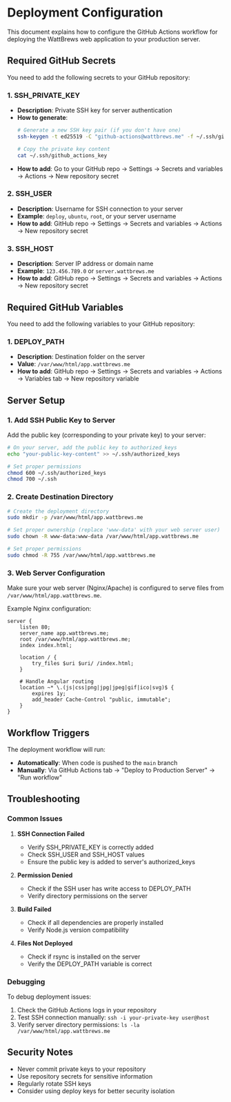 # Deployment Configuration

This document explains how to configure the GitHub Actions workflow for deploying the WattBrews web application to your production server.

## Required GitHub Secrets

You need to add the following secrets to your GitHub repository:

### 1. SSH_PRIVATE_KEY
- **Description**: Private SSH key for server authentication
- **How to generate**:
  ```bash
  # Generate a new SSH key pair (if you don't have one)
  ssh-keygen -t ed25519 -C "github-actions@wattbrews.me" -f ~/.ssh/github_actions_key
  
  # Copy the private key content
  cat ~/.ssh/github_actions_key
  ```
- **How to add**: Go to your GitHub repo → Settings → Secrets and variables → Actions → New repository secret

### 2. SSH_USER
- **Description**: Username for SSH connection to your server
- **Example**: `deploy`, `ubuntu`, `root`, or your server username
- **How to add**: GitHub repo → Settings → Secrets and variables → Actions → New repository secret

### 3. SSH_HOST
- **Description**: Server IP address or domain name
- **Example**: `123.456.789.0` or `server.wattbrews.me`
- **How to add**: GitHub repo → Settings → Secrets and variables → Actions → New repository secret

## Required GitHub Variables

You need to add the following variables to your GitHub repository:

### 1. DEPLOY_PATH
- **Description**: Destination folder on the server
- **Value**: `/var/www/html/app.wattbrews.me`
- **How to add**: GitHub repo → Settings → Secrets and variables → Actions → Variables tab → New repository variable

## Server Setup

### 1. Add SSH Public Key to Server
Add the public key (corresponding to your private key) to your server:

```bash
# On your server, add the public key to authorized_keys
echo "your-public-key-content" >> ~/.ssh/authorized_keys

# Set proper permissions
chmod 600 ~/.ssh/authorized_keys
chmod 700 ~/.ssh
```

### 2. Create Destination Directory
```bash
# Create the deployment directory
sudo mkdir -p /var/www/html/app.wattbrews.me

# Set proper ownership (replace 'www-data' with your web server user)
sudo chown -R www-data:www-data /var/www/html/app.wattbrews.me

# Set proper permissions
sudo chmod -R 755 /var/www/html/app.wattbrews.me
```

### 3. Web Server Configuration
Make sure your web server (Nginx/Apache) is configured to serve files from `/var/www/html/app.wattbrews.me`.

Example Nginx configuration:
```nginx
server {
    listen 80;
    server_name app.wattbrews.me;
    root /var/www/html/app.wattbrews.me;
    index index.html;
    
    location / {
        try_files $uri $uri/ /index.html;
    }
    
    # Handle Angular routing
    location ~* \.(js|css|png|jpg|jpeg|gif|ico|svg)$ {
        expires 1y;
        add_header Cache-Control "public, immutable";
    }
}
```

## Workflow Triggers

The deployment workflow will run:
- **Automatically**: When code is pushed to the `main` branch
- **Manually**: Via GitHub Actions tab → "Deploy to Production Server" → "Run workflow"

## Troubleshooting

### Common Issues

1. **SSH Connection Failed**
   - Verify SSH_PRIVATE_KEY is correctly added
   - Check SSH_USER and SSH_HOST values
   - Ensure the public key is added to server's authorized_keys

2. **Permission Denied**
   - Check if the SSH user has write access to DEPLOY_PATH
   - Verify directory permissions on the server

3. **Build Failed**
   - Check if all dependencies are properly installed
   - Verify Node.js version compatibility

4. **Files Not Deployed**
   - Check if rsync is installed on the server
   - Verify the DEPLOY_PATH variable is correct

### Debugging

To debug deployment issues:
1. Check the GitHub Actions logs in your repository
2. Test SSH connection manually: `ssh -i your-private-key user@host`
3. Verify server directory permissions: `ls -la /var/www/html/app.wattbrews.me`

## Security Notes

- Never commit private keys to your repository
- Use repository secrets for sensitive information
- Regularly rotate SSH keys
- Consider using deploy keys for better security isolation
